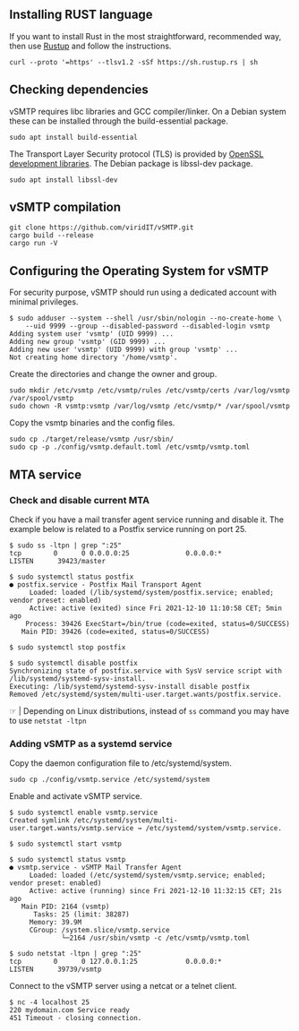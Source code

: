 ## Installing RUST language

If you want to install Rust in the most straightforward, recommended way, then use [Rustup] and follow the instructions.

```shell
curl --proto '=https' --tlsv1.2 -sSf https://sh.rustup.rs | sh
```

[Rustup]: https://github.com/rust-lang/rustup

## Checking dependencies

vSMTP requires libc libraries and GCC compiler/linker. On a Debian system these can be installed through the build-essential package.

```shell
sudo apt install build-essential
```

The Transport Layer Security protocol (TLS) is provided by [OpenSSL development libraries].
The Debian package is libssl-dev package.

[OpenSSL development libraries]: https://www.openssl.org/

```shell
sudo apt install libssl-dev
```

## vSMTP compilation

```shell
git clone https://github.com/viridIT/vSMTP.git
cargo build --release
cargo run -V
```

## Configuring the Operating System for vSMTP

For security purpose, vSMTP should run using a dedicated account with minimal privileges.

```shell
$ sudo adduser --system --shell /usr/sbin/nologin --no-create-home \
    --uid 9999 --group --disabled-password --disabled-login vsmtp
Adding system user 'vsmtp' (UID 9999) ...
Adding new group 'vsmtp' (GID 9999) ...
Adding new user 'vsmtp' (UID 9999) with group 'vsmtp' ...
Not creating home directory '/home/vsmtp'.
```

Create the directories and change the owner and group.

```shell
sudo mkdir /etc/vsmtp /etc/vsmtp/rules /etc/vsmtp/certs /var/log/vsmtp /var/spool/vsmtp
sudo chown -R vsmtp:vsmtp /var/log/vsmtp /etc/vsmtp/* /var/spool/vsmtp
```

Copy the vsmtp binaries and the config files.

```shell
sudo cp ./target/release/vsmtp /usr/sbin/
sudo cp -p ./config/vsmtp.default.toml /etc/vsmtp/vsmtp.toml
```

## MTA service

### Check and disable current MTA

Check if you have a mail transfer agent service running and disable it. The example below is related to a Postfix service running on port 25.

```shell
$ sudo ss -ltpn | grep ":25"
tcp        0      0 0.0.0.0:25              0.0.0.0:*               LISTEN      39423/master

$ sudo systemctl status postfix
● postfix.service - Postfix Mail Transport Agent
     Loaded: loaded (/lib/systemd/system/postfix.service; enabled; vendor preset: enabled)
     Active: active (exited) since Fri 2021-12-10 11:10:58 CET; 5min ago
    Process: 39426 ExecStart=/bin/true (code=exited, status=0/SUCCESS)
   Main PID: 39426 (code=exited, status=0/SUCCESS)

$ sudo systemctl stop postfix

$ sudo systemctl disable postfix
Synchronizing state of postfix.service with SysV service script with /lib/systemd/systemd-sysv-install.
Executing: /lib/systemd/systemd-sysv-install disable postfix
Removed /etc/systemd/system/multi-user.target.wants/postfix.service.
```

&#9758; | Depending on Linux distributions, instead of `ss` command you may have to use `netstat -ltpn`

### Adding vSMTP as a systemd service

Copy the daemon configuration file to /etc/systemd/system.

```shell
sudo cp ./config/vsmtp.service /etc/systemd/system
```

Enable and activate vSMTP service.

```shell
$ sudo systemctl enable vsmtp.service
Created symlink /etc/systemd/system/multi-user.target.wants/vsmtp.service → /etc/systemd/system/vsmtp.service.

$ sudo systemctl start vsmtp

$ sudo systemctl status vsmtp
● vsmtp.service - vSMTP Mail Transfer Agent
     Loaded: loaded (/etc/systemd/system/vsmtp.service; enabled; vendor preset: enabled)
     Active: active (running) since Fri 2021-12-10 11:32:15 CET; 21s ago
   Main PID: 2164 (vsmtp)
      Tasks: 25 (limit: 38287)
     Memory: 39.9M
     CGroup: /system.slice/vsmtp.service
             └─2164 /usr/sbin/vsmtp -c /etc/vsmtp/vsmtp.toml

$ sudo netstat -ltpn | grep ":25"
tcp        0      0 127.0.0.1:25            0.0.0.0:*               LISTEN      39739/vsmtp
```

Connect to the vSMTP server using a netcat or a telnet client.

```shell
$ nc -4 localhost 25
220 mydomain.com Service ready
451 Timeout - closing connection.
```
